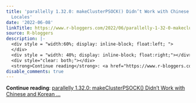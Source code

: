 ```yaml
---
title: 'parallelly 1.32.0: makeClusterPSOCK() Didn’t Work with Chinese and Korean
  Locales'
date: '2022-06-08'
linkTitle: https://www.r-bloggers.com/2022/06/parallelly-1-32-0-makeclusterpsock-didnt-work-with-chinese-and-korean-locales/
source: R-bloggers
description: |-
  <div style = "width:60%; display: inline-block; float:left; ">
  </div>
  <div style = "width: 40%; display: inline-block; float:right;"></div>
  <div style="clear: both;"></div>
  <strong>Continue reading</strong>: <a href="https://www.r-bloggers.com/2022/06/parallelly-1-32-0-makeclusterpsock-didnt-work-with-chinese-and-korean-locales/">parallelly 1.32.0: makeClusterPSOCK() Didn’t Work with Chinese and Korean ...
disable_comments: true
---
```

<div style = "width:60%; display: inline-block; float:left; ">
</div>
<div style = "width: 40%; display: inline-block; float:right;"></div>
<div style="clear: both;"></div>
<strong>Continue reading</strong>: <a href="https://www.r-bloggers.com/2022/06/parallelly-1-32-0-makeclusterpsock-didnt-work-with-chinese-and-korean-locales/">parallelly 1.32.0: makeClusterPSOCK() Didn’t Work with Chinese and Korean ...